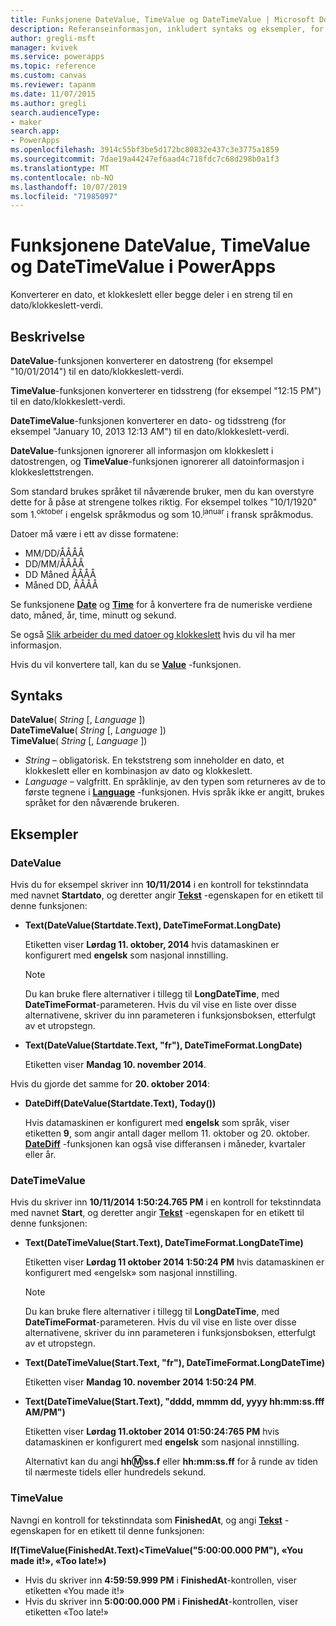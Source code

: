 ```yaml
---
title: Funksjonene DateValue, TimeValue og DateTimeValue | Microsoft Docs
description: Referanseinformasjon, inkludert syntaks og eksempler, for funksjonene DateValue, TimeValue og DateTimeValue i PowerApps
author: gregli-msft
manager: kvivek
ms.service: powerapps
ms.topic: reference
ms.custom: canvas
ms.reviewer: tapanm
ms.date: 11/07/2015
ms.author: gregli
search.audienceType:
- maker
search.app:
- PowerApps
ms.openlocfilehash: 3914c55bf3be5d172bc80832e437c3e3775a1859
ms.sourcegitcommit: 7dae19a44247ef6aad4c718fdc7c68d298b0a1f3
ms.translationtype: MT
ms.contentlocale: nb-NO
ms.lasthandoff: 10/07/2019
ms.locfileid: "71985097"
---
```

# <a name="datevalue-timevalue-and-datetimevalue-functions-in-powerapps"></a>Funksjonene DateValue, TimeValue og DateTimeValue i PowerApps
Konverterer en dato, et klokkeslett eller begge deler i en streng til en dato/klokkeslett-verdi.

## <a name="description"></a>Beskrivelse
**DateValue**-funksjonen konverterer en datostreng (for eksempel "10/01/2014") til en dato/klokkeslett-verdi.

**TimeValue**-funksjonen konverterer en tidsstreng (for eksempel "12:15 PM") til en dato/klokkeslett-verdi.

**DateTimeValue**-funksjonen konverterer en dato- og tidsstreng (for eksempel "January 10, 2013 12:13 AM") til en dato/klokkeslett-verdi.

**DateValue**-funksjonen ignorerer all informasjon om klokkeslett i datostrengen, og **TimeValue**-funksjonen ignorerer all datoinformasjon i klokkeslettstrengen.

Som standard brukes språket til nåværende bruker, men du kan overstyre dette for å påse at strengene tolkes riktig. For eksempel tolkes "10/1/1920" som 1.<sup>oktober</sup> i engelsk språkmodus og som 10.<sup>januar</sup> i fransk språkmodus.

Datoer må være i ett av disse formatene:

* MM/DD/ÅÅÅÅ
* DD/MM/ÅÅÅÅ
* DD Måned ÅÅÅÅ
* Måned DD, ÅÅÅÅ

Se funksjonene **[Date](function-date-time.md)**  og **[Time](function-date-time.md)** for å konvertere fra de numeriske verdiene dato, måned, år, time, minutt og sekund.

Se også [Slik arbeider du med datoer og klokkeslett](../show-text-dates-times.md) hvis du vil ha mer informasjon.

Hvis du vil konvertere tall, kan du se **[Value](function-value.md)** -funksjonen.

## <a name="syntax"></a>Syntaks
**DateValue**( *String* [, *Language* ])<br>**DateTimeValue**( *String* [, *Language* ])<br>**TimeValue**( *String* [, *Language* ])

* *String* – obligatorisk.  En tekststreng som inneholder en dato, et klokkeslett eller en kombinasjon av dato og klokkeslett.
* *Language* – valgfritt.  En språklinje, av den typen som returneres av de to første tegnene i **[Language](function-language.md)** -funksjonen.  Hvis språk ikke er angitt, brukes språket for den nåværende brukeren.  

## <a name="examples"></a>Eksempler
### <a name="datevalue"></a>DateValue
Hvis du for eksempel skriver inn **10/11/2014** i en kontroll for tekstinndata med navnet **Startdato**, og deretter angir **[Tekst](../controls/properties-core.md)** -egenskapen for en etikett til denne funksjonen:

* **Text(DateValue(Startdate.Text), DateTimeFormat.LongDate)**
  
    Etiketten viser **Lørdag 11. oktober, 2014** hvis datamaskinen er konfigurert med **engelsk** som nasjonal innstilling.
  
    > [!NOTE]
  > Du kan bruke flere alternativer i tillegg til **LongDateTime**, med **DateTimeFormat**-parameteren. Hvis du vil vise en liste over disse alternativene, skriver du inn parameteren i funksjonsboksen, etterfulgt av et utropstegn.
* **Text(DateValue(Startdate.Text, "fr"), DateTimeFormat.LongDate)**
  
    Etiketten viser **Mandag 10. november 2014**.

Hvis du gjorde det samme for **20. oktober 2014**:

* **DateDiff(DateValue(Startdate.Text), Today())**
  
    Hvis datamaskinen er konfigurert med **engelsk** som språk, viser etiketten **9**, som angir antall dager mellom 11. oktober og 20. oktober. **[DateDiff](function-dateadd-datediff.md)** -funksjonen kan også vise differansen i måneder, kvartaler eller år.

### <a name="datetimevalue"></a>DateTimeValue
Hvis du skriver inn **10/11/2014 1:50:24.765 PM** i en kontroll for tekstinndata med navnet **Start**, og deretter angir **[Tekst](../controls/properties-core.md)** -egenskapen for en etikett til denne funksjonen:

* **Text(DateTimeValue(Start.Text), DateTimeFormat.LongDateTime)**
  
    Etiketten viser **Lørdag 11 oktober 2014 1:50:24 PM** hvis datamaskinen er konfigurert med «engelsk» som nasjonal innstilling.
  
    > [!NOTE]
  > Du kan bruke flere alternativer i tillegg til **LongDateTime**, med **DateTimeFormat**-parameteren. Hvis du vil vise en liste over disse alternativene, skriver du inn parameteren i funksjonsboksen, etterfulgt av et utropstegn.
* **Text(DateTimeValue(Start.Text, "fr"), DateTimeFormat.LongDateTime)**
  
    Etiketten viser **Mandag 10. november 2014 1:50:24 PM**.
* **Text(DateTimeValue(Start.Text), "dddd, mmmm dd, yyyy hh:mm:ss.fff AM/PM")**
  
    Etiketten viser **Lørdag 11.oktober 2014 01:50:24:765 PM** hvis datamaskinen er konfigurert med **engelsk** som nasjonal innstilling.
  
    Alternativt kan du angi **hh:m:ss.f** eller **hh:mm:ss.ff** for å runde av tiden til nærmeste tidels eller hundredels sekund.

### <a name="timevalue"></a>TimeValue
Navngi en kontroll for tekstinndata som **FinishedAt**, og angi **[Tekst](../controls/properties-core.md)** -egenskapen for en etikett til denne funksjonen:

**If(TimeValue(FinishedAt.Text)<TimeValue("5:00:00.000 PM"), «You made it!», «Too late!»)**

* Hvis du skriver inn **4:59:59.999 PM** i **FinishedAt**-kontrollen, viser etiketten «You made it!»
* Hvis du skriver inn **5:00:00.000 PM** i **FinishedAt**-kontrollen, viser etiketten «Too late!»

